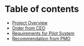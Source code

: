 # Table of contents

* [Project Overview](README.md)
* [Order from CEO](order-from-ceo.md)
* [Requirements for Pilot System](requirements-definition-from-ceo.md)
* [Recommendation from PMO](recommendation-report-from-pmo.md)

